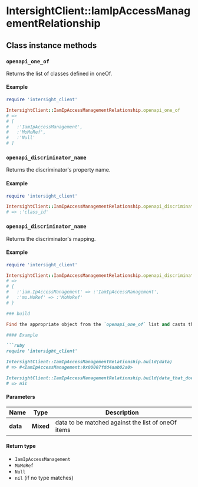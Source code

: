 # IntersightClient::IamIpAccessManagementRelationship

## Class instance methods

### `openapi_one_of`

Returns the list of classes defined in oneOf.

#### Example

```ruby
require 'intersight_client'

IntersightClient::IamIpAccessManagementRelationship.openapi_one_of
# =>
# [
#   :'IamIpAccessManagement',
#   :'MoMoRef',
#   :'Null'
# ]
```

### `openapi_discriminator_name`

Returns the discriminator's property name.

#### Example

```ruby
require 'intersight_client'

IntersightClient::IamIpAccessManagementRelationship.openapi_discriminator_name
# => :'class_id'
```

### `openapi_discriminator_name`

Returns the discriminator's mapping.

#### Example

```ruby
require 'intersight_client'

IntersightClient::IamIpAccessManagementRelationship.openapi_discriminator_mapping
# =>
# {
#   :'iam.IpAccessManagement' => :'IamIpAccessManagement',
#   :'mo.MoRef' => :'MoMoRef'
# }

### build

Find the appropriate object from the `openapi_one_of` list and casts the data into it.

#### Example

```ruby
require 'intersight_client'

IntersightClient::IamIpAccessManagementRelationship.build(data)
# => #<IamIpAccessManagement:0x00007fdd4aab02a0>

IntersightClient::IamIpAccessManagementRelationship.build(data_that_doesnt_match)
# => nil
```

#### Parameters

| Name | Type | Description |
| ---- | ---- | ----------- |
| **data** | **Mixed** | data to be matched against the list of oneOf items |

#### Return type

- `IamIpAccessManagement`
- `MoMoRef`
- `Null`
- `nil` (if no type matches)

